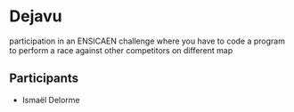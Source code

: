 # Dejavu
participation in an ENSICAEN challenge where you have to code a program to perform a race against other competitors on different map

## Participants
* Ismaël Delorme
